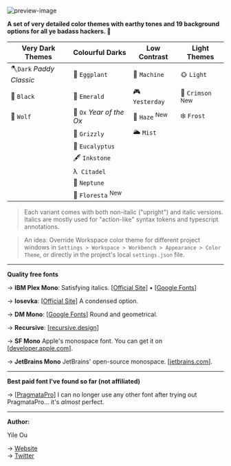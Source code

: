 ![preview-image](https://raw.githubusercontent.com/troydraws/paddy-color-theme/master/paddy-color-theme-preview.gif)

**A set of very detailed color themes with earthy tones and 19 background options for all ye badass hackers. 🍁**

| Very Dark Themes        | Colourful Darks             | Low Contrast            | Light Themes               |
| ----------------------- | --------------------------- | ----------------------- | -------------------------- |
| 🪓`Dark` *Paddy Classic* | 🍆 `Eggplant`                | 🤖 `Machine`             | 🌞 `Light`                  |
| 🚧 `Black`               | 🌲 `Emerald`                 | 🎮 `Yesterday`           | 🍷 `Crimson` <sup>New</sup> |
| 🐺 `Wolf`                | 🧧 `Ox` *Year of the Ox*     | 🌄 `Haze` <sup>New</sup> | ❄️ `Frost`                  |
|                         | 🐻 `Grizzly`                 | 🌥 `Mist`                |                            |
|                         | 🌿 `Eucalyptus`              |                         |                            |
|                         | 🖋 `Inkstone`                |                         |                            |
|                         | λ&nbsp;  `Citadel`          |                         |                            |
|                         | 🔵 `Neptune`                 |                         |                            |
|                         | 🌸 `Floresta` <sup>New</sup> |                         |                            |

&NewLine;

> Each variant comes with both non-italic ("upright") and italic versions. Italics are mostly used for "action-like" syntax tokens and typescript annotations.


> An idea: Override Workspace color theme for different project windows in `Settings > Workspace > Workbench > Appearance > Color Theme`, or directly in the project's local `settings.json` file.

---

**Quality free fonts**

→ **IBM Plex Mono**: Satisfying italics. [[Official Site](https://www.ibm.com/plex/)] • [[Google Fonts](https://fonts.google.com/specimen/IBM+Plex+Mono)]  

→ **Iosevka**: [[Official Site](https://typeof.net/Iosevka/)] A condensed option.

→ **DM Mono**: [[Google Fonts](https://fonts.google.com/specimen/DM+Mono)] Round and geometrical.

→ **Recursive**: [[recursive.design](https://www.recursive.design/)] 

→ **SF Mono** Apple's monospace font. You can get it on [[developer.apple.com](https://developer.apple.com/fonts/)].  

→ **JetBrains Mono** JetBrains' open-source monospace. [[jetbrains.com](https://www.jetbrains.com/lp/mono/)]. 

---

**Best paid font I've found so far (not affiliated)**

→ [[PragmataPro](https://fsd.it/shop/fonts/pragmatapro/)] I can no longer use any other font after trying out PragmataPro... it's *almost* perfect.

---

**Author:**  

Yile Ou  

→ [Website](https://yile.art/)<br />
→ [Twitter](https://twitter.com/yile_art)